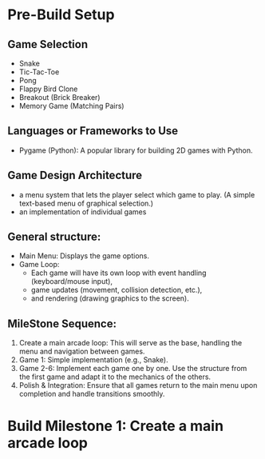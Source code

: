 # Pre-Build Setup

## Game Selection

- Snake
- Tic-Tac-Toe
- Pong
- Flappy Bird Clone
- Breakout (Brick Breaker)
- Memory Game (Matching Pairs)

## Languages or Frameworks to Use

- Pygame (Python): A popular library for building 2D games with Python.

## Game Design Architecture

- a menu system that lets the player select which game to play. (A simple text-based menu of graphical selection.)
- an implementation of individual games

## General structure:

- Main Menu: Displays the game options.
- Game Loop:
  - Each game will have its own loop with event handling (keyboard/mouse input),
  - game updates (movement, collision detection, etc.),
  - and rendering (drawing graphics to the screen).

## MileStone Sequence:

1. Create a main arcade loop: This will serve as the base, handling the menu and navigation between games.
2. Game 1: Simple implementation (e.g., Snake).
3. Game 2-6: Implement each game one by one. Use the structure from the first game and adapt it to the mechanics of the others.
4. Polish & Integration: Ensure that all games return to the main menu upon completion and handle transitions smoothly.

# Build Milestone 1: Create a main arcade loop

